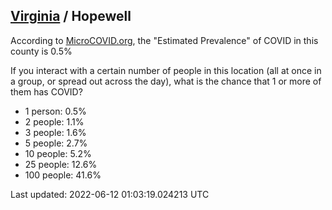
## [Virginia](/united-states/virginia) / Hopewell

According to [MicroCOVID.org](http://microcovid.org),
the "Estimated Prevalence" of COVID in this county is 0.5%

If you interact with a certain number of people in this location
(all at once in a group, or spread out across the day), what is the chance that
1 or more of them has COVID?

- 1 person: 0.5%
- 2 people: 1.1%
- 3 people: 1.6%
- 5 people: 2.7%
- 10 people: 5.2%
- 25 people: 12.6%
- 100 people: 41.6%

Last updated: 2022-06-12 01:03:19.024213 UTC
